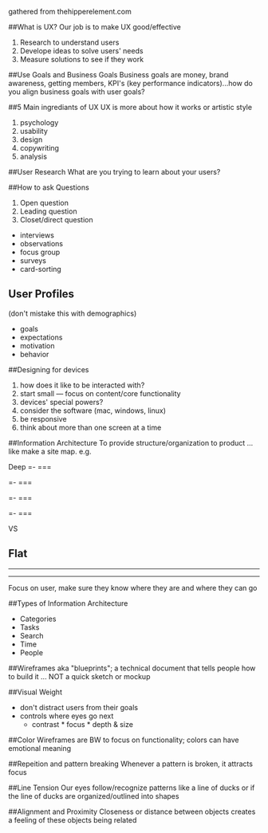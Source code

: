 gathered from thehipperelement.com

##What is UX?
Our job is to make UX good/effective
1. Research to understand users
2. Develope ideas to solve users' needs
3. Measure solutions to see if they work

##Use Goals and Business Goals
Business goals are money, brand awareness, getting members, KPI's (key performance indicators)...how do you align business goals with user goals?

##5 Main ingrediants of UX
UX is more about how it works or artistic style
1. psychology
2. usability
3. design
4. copywriting
5. analysis

##User Research
What are you trying to learn about your users?

##How to ask Questions
1. Open question
2. Leading question
3. Closet/direct question

* interviews
* observations
* focus group
* surveys
* card-sorting

## User Profiles
(don't mistake this with demographics)

* goals
* expectations
* motivation
* behavior

##Designing for devices
1. how does it like to be interacted with?
2. start small — focus on content/core functionality
3. devices' special powers?
4. consider the software (mac, windows, linux)
5. be responsive
6. think about more than one screen at a time

##Information Architecture
To provide structure/organization to product ...  like make a site map. e.g.

Deep
=- ===

=- ===

=- ===

=- ===

VS

Flat
---------------
---------------
---------------

Focus on user, make sure they know where they are and where they can go

##Types of Information Architecture

* Categories
* Tasks
* Search
* Time
* People

##Wireframes
aka "blueprints"; a technical document that tells people how to build it ... NOT a quick sketch or mockup


##Visual Weight
* don't distract users from their goals
* controls where eyes go next
  * contrast * focus * depth & size
  
##Color
Wireframes are BW to focus on functionality; colors can have emotional meaning

##Repeition and pattern breaking
Whenever a pattern is broken, it attracts focus

##Line Tension
Our eyes follow/recognize patterns like a line of ducks or if the line of ducks are organized/outlined into shapes

##Alignment and Proximity
Closeness or distance between objects creates a feeling of these objects being related

